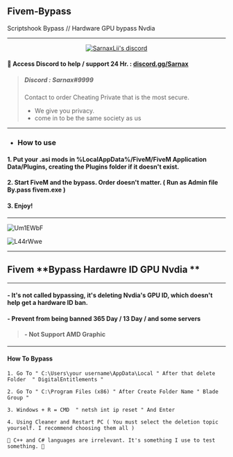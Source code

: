 ## Fivem-Bypass 
Scriptshook Bypass // Hardware GPU bypass Nvdia

***
  <p align="center">
    <a href="https://discord.gg/bzfWPSsDfR">
        <img title="Sarnax discord" alt="SarnaxLii's discord" src="https://discord.c99.nl/widget/theme-4/582142955742298132.png"/>
    </a>
</p>


#### 💬 Access Discord to help / support 24 Hr.  : [discord.gg/Sarnax](https://discord.com/invite/sarnax)
> ##### Discord : Sarnax#9999
> Contact to order Cheating Private that is the most secure.
> - We give you privacy.
> - come in to be the same society as us

***


- ### How to use
#### 1. Put your .asi mods in %LocalAppData%/FiveM/FiveM Application Data/Plugins, creating the Plugins folder if it doesn't exist.
#### 2. Start FiveM and the bypass. Order doesn't matter. ( Run as Admin file By.pass fivem.exe )
#### 3. Enjoy!


***
![Um1EWbF](https://user-images.githubusercontent.com/94861415/147852154-1cae28fc-4efc-43a8-9ba9-91741987a9ee.png)


![L44rWwe](https://user-images.githubusercontent.com/94861415/147852156-ebba9841-4dd6-43c3-93d8-64230d44a4b1.jpeg)

***

## **Fivem** **Bypass  Hardawre ID GPU Nvdia ** 

***
#### - It's not called bypassing, it's deleting Nvdia's GPU ID, which doesn't help get a hardware ID ban.

#### - Prevent from being banned 365 Day / 13 Day / and some servers


> #### - Not Support AMD Graphic 
***

#### How To Bypass 

```
1. Go To " C:\Users\your username\AppData\Local " After that delete Folder  " DigitalEntitlements " 

2. Go To " C:\Program Files (x86) " After Create Folder Name " Blade Group " 

3. Windows + R = CMD  " netsh int ip reset " And Enter 

4. Using Cleaner and Restart PC ( You must select the deletion topic yourself. I recommend choosing them all ) 

```


```
🔺 C++ and C# languages are irrelevant. It's something I use to test something. 🔻
```



